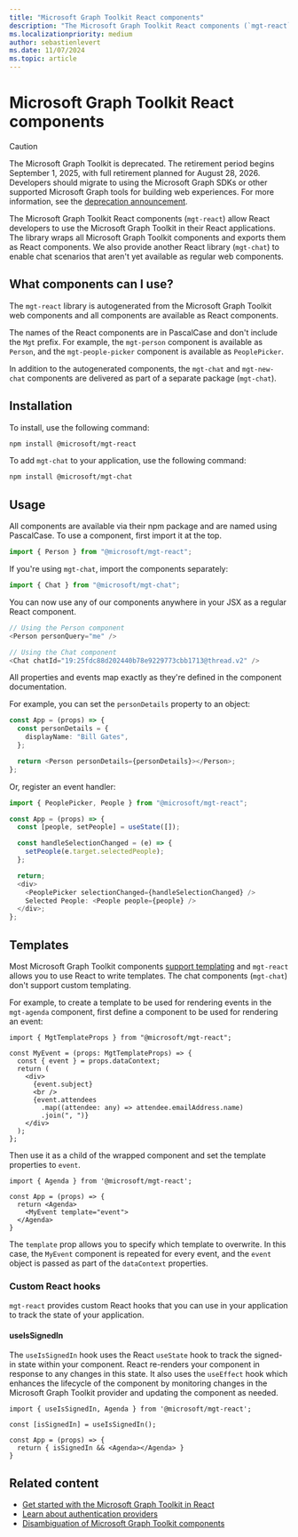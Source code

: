 ```yaml
---
title: "Microsoft Graph Toolkit React components"
description: "The Microsoft Graph Toolkit React components (`mgt-react`) allow React developers to use the Microsoft Graph Toolkit in their React applications."
ms.localizationpriority: medium
author: sebastienlevert
ms.date: 11/07/2024
ms.topic: article
---
```


# Microsoft Graph Toolkit React components

> [!CAUTION]
> The Microsoft Graph Toolkit is deprecated. The retirement period begins September 1, 2025, with full retirement planned for August 28, 2026. Developers should migrate to using the Microsoft Graph SDKs or other supported Microsoft Graph tools for building web experiences. For more information, see the [deprecation announcement](https://devblogs.microsoft.com/microsoft365dev/microsoft-graph-toolkit-retirement/).

The Microsoft Graph Toolkit React components (`mgt-react`) allow React developers to use the Microsoft Graph Toolkit in their React applications. The library wraps all Microsoft Graph Toolkit components and exports them as React components. We also provide another React library (`mgt-chat`) to enable chat scenarios that aren't yet available as regular web components.

## What components can I use?

The `mgt-react` library is autogenerated from the Microsoft Graph Toolkit web components and all components are available as React components.

The names of the React components are in PascalCase and don't include the `Mgt` prefix. For example, the `mgt-person` component is available as `Person`, and the `mgt-people-picker` component is available as `PeoplePicker`.

In addition to the autogenerated components, the `mgt-chat` and `mgt-new-chat` components are delivered as part of a separate package (`mgt-chat`).

## Installation

To install, use the following command:

```bash
npm install @microsoft/mgt-react
```

To add `mgt-chat` to your application, use the following command:

```bash
npm install @microsoft/mgt-chat
```

## Usage

All components are available via their npm package and are named using PascalCase. To use a component, first import it at the top.

```ts
import { Person } from "@microsoft/mgt-react";
```

If you're using `mgt-chat`, import the components separately:

```ts
import { Chat } from "@microsoft/mgt-chat";
```

You can now use any of our components anywhere in your JSX as a regular React component.

```ts
// Using the Person component
<Person personQuery="me" />

// Using the Chat component
<Chat chatId="19:25fdc88d202440b78e9229773cbb1713@thread.v2" />
```

All properties and events map exactly as they're defined in the component documentation.

For example, you can set the `personDetails` property to an object:

```ts
const App = (props) => {
  const personDetails = {
    displayName: "Bill Gates",
  };

  return <Person personDetails={personDetails}></Person>;
};
```

Or, register an event handler:

```ts
import { PeoplePicker, People } from "@microsoft/mgt-react";

const App = (props) => {
  const [people, setPeople] = useState([]);

  const handleSelectionChanged = (e) => {
    setPeople(e.target.selectedPeople);
  };

  return;
  <div>
    <PeoplePicker selectionChanged={handleSelectionChanged} />
    Selected People: <People people={people} />
  </div>;
};
```

## Templates

Most Microsoft Graph Toolkit components [support templating](../customize-components/templates.md) and `mgt-react` allows you to use React to write templates. The chat components (`mgt-chat`) don't support custom templating.

For example, to create a template to be used for rendering events in the `mgt-agenda` component, first define a component to be used for rendering an event:

```tsx
import { MgtTemplateProps } from "@microsoft/mgt-react";

const MyEvent = (props: MgtTemplateProps) => {
  const { event } = props.dataContext;
  return (
    <div>
      {event.subject}
      <br />
      {event.attendees
        .map((attendee: any) => attendee.emailAddress.name)
        .join(", ")}
    </div>
  );
};
```

Then use it as a child of the wrapped component and set the template properties to `event`.

```tsx
import { Agenda } from '@microsoft/mgt-react';

const App = (props) => {
  return <Agenda>
    <MyEvent template="event">
  </Agenda>
}
```

The `template` prop allows you to specify which template to overwrite. In this case, the `MyEvent` component is repeated for every event, and the `event` object is passed as part of the `dataContext` properties.

### Custom React hooks

`mgt-react` provides custom React hooks that you can use in your application to track the state of your application.

#### useIsSignedIn

The `useIsSignedIn` hook uses the React `useState` hook to track the signed-in state within your component. React re-renders your component in response to any changes in this state. It also uses the `useEffect` hook which enhances the lifecycle of the component by monitoring changes in the Microsoft Graph Toolkit provider and updating the component as needed.

```tsx
import { useIsSignedIn, Agenda } from '@microsoft/mgt-react';

const [isSignedIn] = useIsSignedIn();

const App = (props) => {
  return { isSignedIn && <Agenda></Agenda> }
}
```

## Related content

- [Get started with the Microsoft Graph Toolkit in React](./use-toolkit-with-react.md)
- [Learn about authentication providers](../providers/providers.md)
- [Disambiguation of Microsoft Graph Toolkit components](../customize-components/disambiguation.md)
